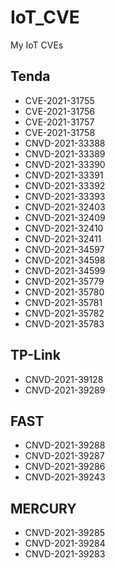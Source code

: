 # IoT_CVE
My IoT CVEs
## Tenda
- CVE-2021-31755
- CVE-2021-31756
- CVE-2021-31757
- CVE-2021-31758
- CNVD-2021-33388                                         
- CNVD-2021-33389                                         
- CNVD-2021-33390                                         
- CNVD-2021-33391                                         
- CNVD-2021-33392                                         
- CNVD-2021-33393     
- CNVD-2021-32403                                         
- CNVD-2021-32409                                         
- CNVD-2021-32410                                         
- CNVD-2021-32411 
- CNVD-2021-34597
- CNVD-2021-34598
- CNVD-2021-34599
- CNVD-2021-35779
- CNVD-2021-35780 
- CNVD-2021-35781 
- CNVD-2021-35782
- CNVD-2021-35783
## TP-Link
- CNVD-2021-39128 
- CNVD-2021-39289
## FAST
- CNVD-2021-39288 
- CNVD-2021-39287
- CNVD-2021-39286
- CNVD-2021-39243
## MERCURY
- CNVD-2021-39285
- CNVD-2021-39284
- CNVD-2021-39283


